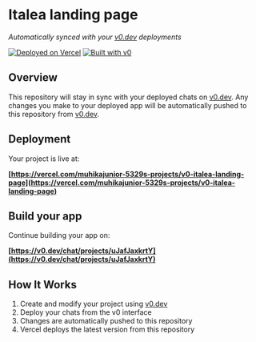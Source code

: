 # Italea landing page

*Automatically synced with your [v0.dev](https://v0.dev) deployments*

[![Deployed on Vercel](https://img.shields.io/badge/Deployed%20on-Vercel-black?style=for-the-badge&logo=vercel)](https://vercel.com/muhikajunior-5329s-projects/v0-italea-landing-page)
[![Built with v0](https://img.shields.io/badge/Built%20with-v0.dev-black?style=for-the-badge)](https://v0.dev/chat/projects/uJafJaxkrtY)

## Overview

This repository will stay in sync with your deployed chats on [v0.dev](https://v0.dev).
Any changes you make to your deployed app will be automatically pushed to this repository from [v0.dev](https://v0.dev).

## Deployment

Your project is live at:

**[https://vercel.com/muhikajunior-5329s-projects/v0-italea-landing-page](https://vercel.com/muhikajunior-5329s-projects/v0-italea-landing-page)**

## Build your app

Continue building your app on:

**[https://v0.dev/chat/projects/uJafJaxkrtY](https://v0.dev/chat/projects/uJafJaxkrtY)**

## How It Works

1. Create and modify your project using [v0.dev](https://v0.dev)
2. Deploy your chats from the v0 interface
3. Changes are automatically pushed to this repository
4. Vercel deploys the latest version from this repository
